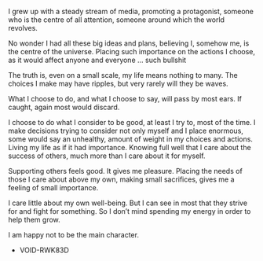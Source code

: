 I grew up with a steady stream of media, promoting a protagonist, someone who is the centre of all attention, someone around which the world revolves.

No wonder I had all these big ideas and plans, believing I, somehow me, is the centre of the universe. Placing such importance on the actions I choose, as it would affect anyone and everyone … such bullshit

The truth is, even on a small scale, my life means nothing to many. The choices I make may have ripples, but very rarely will they be waves.

What I choose to do, and what I choose to say, will pass by most ears. If caught, again most would discard.

I choose to do what I consider to be good, at least I try to, most of the time. I make decisions trying to consider not only myself and I place enormous, some would say an unhealthy, amount of weight in my choices and actions. Living my life as if it had importance. Knowing full well that I care about the success of others, much more than I care about it for myself.

Supporting others feels good. It gives me pleasure. Placing the needs of those I care about above my own, making small sacrifices, gives me a feeling of small importance.

I care little about my own well-being. But I can see in most that they strive for and fight for something. So I don’t mind spending my energy in order to help them grow.

I am happy not to be the main character.

- VOID-RWK83D